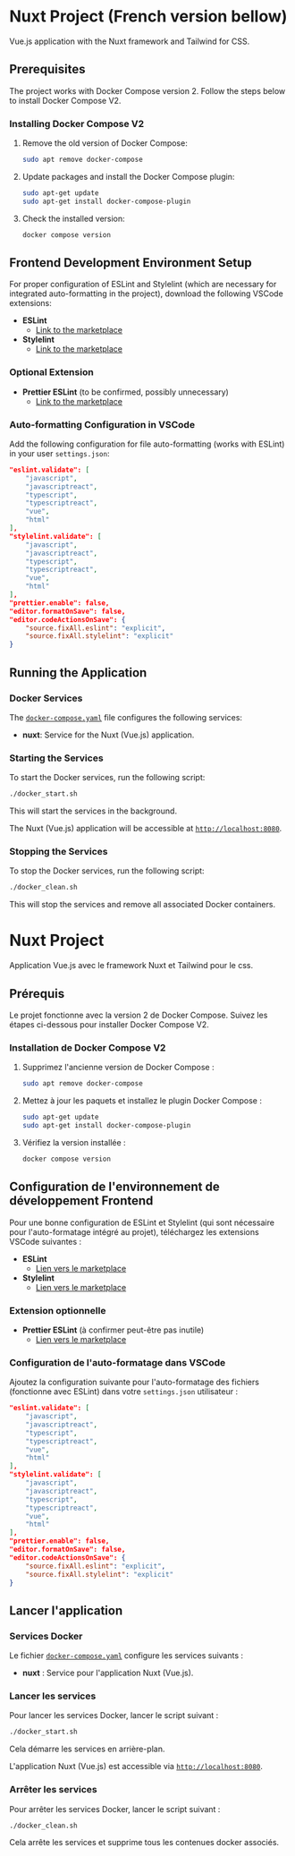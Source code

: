 # Nuxt Project (French version bellow)

Vue.js application with the Nuxt framework and Tailwind for CSS.

## Prerequisites

The project works with Docker Compose version 2. Follow the steps below to install Docker Compose V2.

### Installing Docker Compose V2

1. Remove the old version of Docker Compose:
   ```bash
   sudo apt remove docker-compose
   ```

2. Update packages and install the Docker Compose plugin:
   ```bash
   sudo apt-get update
   sudo apt-get install docker-compose-plugin
   ```

3. Check the installed version:
   ```bash
   docker compose version
   ```

## Frontend Development Environment Setup

For proper configuration of ESLint and Stylelint (which are necessary for integrated auto-formatting in the project), download the following VSCode extensions:

- **ESLint**
  - [Link to the marketplace](https://marketplace.visualstudio.com/items?itemName=dbaeumer.vscode-eslint)
- **Stylelint**
  - [Link to the marketplace](https://marketplace.visualstudio.com/items?itemName=stylelint.vscode-stylelint)

### Optional Extension

- **Prettier ESLint** (to be confirmed, possibly unnecessary)
  - [Link to the marketplace](https://marketplace.visualstudio.com/items?itemName=rvest.vs-code-prettier-eslint)

### Auto-formatting Configuration in VSCode

Add the following configuration for file auto-formatting (works with ESLint) in your user `settings.json`:

```json
"eslint.validate": [
    "javascript",
    "javascriptreact",
    "typescript",
    "typescriptreact",
    "vue",
    "html"
],
"stylelint.validate": [
    "javascript",
    "javascriptreact",
    "typescript",
    "typescriptreact",
    "vue",
    "html"
],
"prettier.enable": false,
"editor.formatOnSave": false,
"editor.codeActionsOnSave": {
    "source.fixAll.eslint": "explicit",
    "source.fixAll.stylelint": "explicit"
}
```

## Running the Application

### Docker Services

The [`docker-compose.yaml`](docker-compose.yaml) file configures the following services:

- **nuxt**: Service for the Nuxt (Vue.js) application.

### Starting the Services

To start the Docker services, run the following script:

```bash
./docker_start.sh
```

This will start the services in the background.

The Nuxt (Vue.js) application will be accessible at [`http://localhost:8080`](http://localhost:8080).

### Stopping the Services

To stop the Docker services, run the following script:

```bash
./docker_clean.sh
```

This will stop the services and remove all associated Docker containers.


# Nuxt Project

Application Vue.js avec le framework Nuxt et Tailwind pour le css.

## Prérequis

Le projet fonctionne avec la version 2 de Docker Compose. Suivez les étapes ci-dessous pour installer Docker Compose V2.

### Installation de Docker Compose V2

1. Supprimez l'ancienne version de Docker Compose :
   ```bash
   sudo apt remove docker-compose
   ```

2. Mettez à jour les paquets et installez le plugin Docker Compose :
   ```bash
   sudo apt-get update
   sudo apt-get install docker-compose-plugin
   ```

3. Vérifiez la version installée :
   ```bash
   docker compose version
   ```

## Configuration de l'environnement de développement Frontend

Pour une bonne configuration de ESLint et Stylelint (qui sont nécessaire pour l'auto-formatage intégré au projet), téléchargez les extensions VSCode suivantes :

- **ESLint**
  - [Lien vers le marketplace](https://marketplace.visualstudio.com/items?itemName=dbaeumer.vscode-eslint)
- **Stylelint**
  - [Lien vers le marketplace](https://marketplace.visualstudio.com/items?itemName=stylelint.vscode-stylelint)

### Extension optionnelle

- **Prettier ESLint** (à confirmer peut-être pas inutile)
  - [Lien vers le marketplace](https://marketplace.visualstudio.com/items?itemName=rvest.vs-code-prettier-eslint)

### Configuration de l'auto-formatage dans VSCode

Ajoutez la configuration suivante pour l'auto-formatage des fichiers (fonctionne avec ESLint) dans votre `settings.json` utilisateur :

```json
"eslint.validate": [
    "javascript",
    "javascriptreact",
    "typescript",
    "typescriptreact",
    "vue",
    "html"
],
"stylelint.validate": [
    "javascript",
    "javascriptreact",
    "typescript",
    "typescriptreact",
    "vue",
    "html"
],
"prettier.enable": false,
"editor.formatOnSave": false,
"editor.codeActionsOnSave": {
    "source.fixAll.eslint": "explicit",
    "source.fixAll.stylelint": "explicit"
}
```

## Lancer l'application

### Services Docker

Le fichier [`docker-compose.yaml`](docker-compose.yaml) configure les services suivants :

- **nuxt** : Service pour l'application Nuxt (Vue.js).

### Lancer les services

Pour lancer les services Docker, lancer le script suivant :

```bash
./docker_start.sh
```

Cela démarre les services en arrière-plan. 

L'application Nuxt (Vue.js) est accessible via [`http://localhost:8080`](http://localhost:8080).


### Arrêter les services

Pour arrêter les services Docker, lancer le script suivant :

```bash
./docker_clean.sh
```

Cela arrête les services et supprime tous les contenues docker associés.